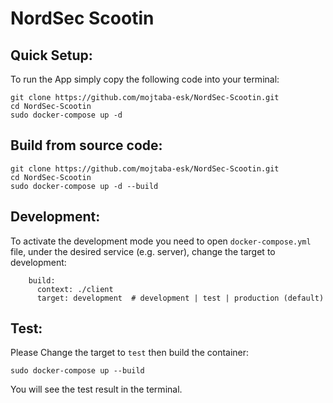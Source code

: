 # NordSec Scootin

## Quick Setup:

To run the App simply copy the following code into your terminal:

```
git clone https://github.com/mojtaba-esk/NordSec-Scootin.git
cd NordSec-Scootin
sudo docker-compose up -d
```

## Build from source code:

```
git clone https://github.com/mojtaba-esk/NordSec-Scootin.git
cd NordSec-Scootin
sudo docker-compose up -d --build
```

## Development:
To activate the development mode you need to open `docker-compose.yml` file, under the desired service (e.g. server), change the target to development:

```
    build:
      context: ./client
      target: development  # development | test | production (default)
```

## Test:
Please Change the target to `test` then build the container:

`sudo docker-compose up --build` 

You will see the test result in the terminal.

